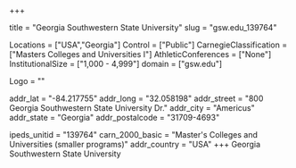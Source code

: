 
+++

title = "Georgia Southwestern State University"
slug = "gsw.edu_139764"

Locations = ["USA","Georgia"]
Control = ["Public"]
CarnegieClassification = ["Masters Colleges and Universities I"]
AthleticConferences = ["None"]
InstitutionalSize = ["1,000 - 4,999"]
domain = ["gsw.edu"]

Logo = ""

addr_lat = "-84.217755"
addr_long = "32.058198"
addr_street = "800 Georgia Southwestern State University Dr."
addr_city = "Americus"
addr_state = "Georgia"
addr_postalcode = "31709-4693"

ipeds_unitid = "139764"
carn_2000_basic = "Master's Colleges and Universities (smaller programs)"
addr_country = "USA"
+++
    Georgia Southwestern State University
